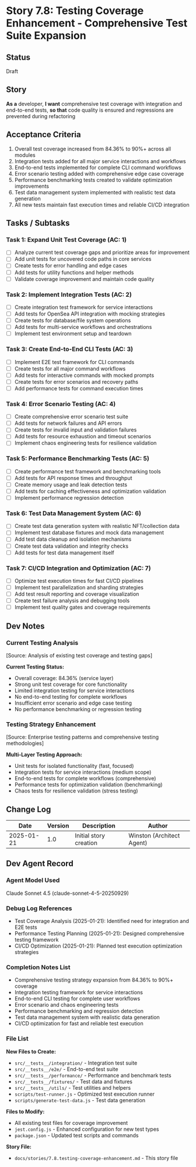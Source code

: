 # Story 7.8: Testing Coverage Enhancement - Comprehensive Test Suite Expansion

## Status
Draft

## Story
**As a** developer,
**I want** comprehensive test coverage with integration and end-to-end tests,
**so that** code quality is ensured and regressions are prevented during refactoring

## Acceptance Criteria
1. Overall test coverage increased from 84.36% to 90%+ across all modules
2. Integration tests added for all major service interactions and workflows
3. End-to-end tests implemented for complete CLI command workflows
4. Error scenario testing added with comprehensive edge case coverage
5. Performance benchmarking tests created to validate optimization improvements
6. Test data management system implemented with realistic test data generation
7. All new tests maintain fast execution times and reliable CI/CD integration

## Tasks / Subtasks

### Task 1: Expand Unit Test Coverage (AC: 1)
- [ ] Analyze current test coverage gaps and prioritize areas for improvement
- [ ] Add unit tests for uncovered code paths in core services
- [ ] Create tests for error handling and edge cases
- [ ] Add tests for utility functions and helper methods
- [ ] Validate coverage improvement and maintain code quality

### Task 2: Implement Integration Tests (AC: 2)
- [ ] Create integration test framework for service interactions
- [ ] Add tests for OpenSea API integration with mocking strategies
- [ ] Create tests for database/file system operations
- [ ] Add tests for multi-service workflows and orchestrations
- [ ] Implement test environment setup and teardown

### Task 3: Create End-to-End CLI Tests (AC: 3)
- [ ] Implement E2E test framework for CLI commands
- [ ] Create tests for all major command workflows
- [ ] Add tests for interactive commands with mocked prompts
- [ ] Create tests for error scenarios and recovery paths
- [ ] Add performance tests for command execution times

### Task 4: Error Scenario Testing (AC: 4)
- [ ] Create comprehensive error scenario test suite
- [ ] Add tests for network failures and API errors
- [ ] Create tests for invalid input and validation failures
- [ ] Add tests for resource exhaustion and timeout scenarios
- [ ] Implement chaos engineering tests for resilience validation

### Task 5: Performance Benchmarking Tests (AC: 5)
- [ ] Create performance test framework and benchmarking tools
- [ ] Add tests for API response times and throughput
- [ ] Create memory usage and leak detection tests
- [ ] Add tests for caching effectiveness and optimization validation
- [ ] Implement performance regression detection

### Task 6: Test Data Management System (AC: 6)
- [ ] Create test data generation system with realistic NFT/collection data
- [ ] Implement test database fixtures and mock data management
- [ ] Add test data cleanup and isolation mechanisms
- [ ] Create test data validation and integrity checks
- [ ] Add tests for test data management itself

### Task 7: CI/CD Integration and Optimization (AC: 7)
- [ ] Optimize test execution times for fast CI/CD pipelines
- [ ] Implement test parallelization and sharding strategies
- [ ] Add test result reporting and coverage visualization
- [ ] Create test failure analysis and debugging tools
- [ ] Implement test quality gates and coverage requirements

## Dev Notes

### Current Testing Analysis
[Source: Analysis of existing test coverage and testing gaps]

**Current Testing Status:**
- Overall coverage: 84.36% (service layer)
- Strong unit test coverage for core functionality
- Limited integration testing for service interactions
- No end-to-end testing for complete workflows
- Insufficient error scenario and edge case testing
- No performance benchmarking or regression testing

### Testing Strategy Enhancement
[Source: Enterprise testing patterns and comprehensive testing methodologies]

**Multi-Layer Testing Approach:**
- Unit tests for isolated functionality (fast, focused)
- Integration tests for service interactions (medium scope)
- End-to-end tests for complete workflows (comprehensive)
- Performance tests for optimization validation (benchmarking)
- Chaos tests for resilience validation (stress testing)

## Change Log

| Date | Version | Description | Author |
|------|---------|-------------|--------|
| 2025-01-21 | 1.0 | Initial story creation | Winston (Architect Agent) |

## Dev Agent Record

### Agent Model Used
Claude Sonnet 4.5 (claude-sonnet-4-5-20250929)

### Debug Log References
- Test Coverage Analysis (2025-01-21): Identified need for integration and E2E tests
- Performance Testing Planning (2025-01-21): Designed comprehensive testing framework
- CI/CD Optimization (2025-01-21): Planned test execution optimization strategies

### Completion Notes List
- Comprehensive testing strategy expansion from 84.36% to 90%+ coverage
- Integration testing framework for service interactions
- End-to-end CLI testing for complete user workflows
- Error scenario and chaos engineering tests
- Performance benchmarking and regression detection
- Test data management system with realistic data generation
- CI/CD optimization for fast and reliable test execution

### File List
**New Files to Create:**
- `src/__tests__/integration/` - Integration test suite
- `src/__tests__/e2e/` - End-to-end test suite
- `src/__tests__/performance/` - Performance and benchmark tests
- `src/__tests__/fixtures/` - Test data and fixtures
- `src/__tests__/utils/` - Test utilities and helpers
- `scripts/test-runner.js` - Optimized test execution runner
- `scripts/generate-test-data.js` - Test data generation

**Files to Modify:**
- All existing test files for coverage improvement
- `jest.config.js` - Enhanced configuration for new test types
- `package.json` - Updated test scripts and commands

**Story File:**
- `docs/stories/7.8.testing-coverage-enhancement.md` - This story file